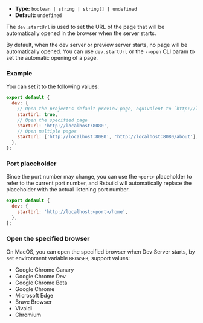 - **Type:** `boolean | string | string[] | undefined`
- **Default:** `undefined`

The `dev.startUrl` is used to set the URL of the page that will be automatically opened in the browser when the server starts.

By default, when the dev server or preview server starts, no page will be automatically opened. You can use `dev.startUrl` or the `--open` CLI param to set the automatic opening of a page.

### Example

You can set it to the following values:

```js
export default {
  dev: {
    // Open the project's default preview page, equivalent to `http://localhost:<port>`
    startUrl: true,
    // Open the specified page
    startUrl: 'http://localhost:8080',
    // Open multiple pages
    startUrl: ['http://localhost:8080', 'http://localhost:8080/about'],
  },
};
```

### Port placeholder

Since the port number may change, you can use the `<port>` placeholder to refer to the current port number, and Rsbuild will automatically replace the placeholder with the actual listening port number.

```js
export default {
  dev: {
    startUrl: 'http://localhost:<port>/home',
  },
};
```

### Open the specified browser

On MacOS, you can open the specified browser when Dev Server starts, by set environment variable `BROWSER`, support values:

- Google Chrome Canary
- Google Chrome Dev
- Google Chrome Beta
- Google Chrome
- Microsoft Edge
- Brave Browser
- Vivaldi
- Chromium
